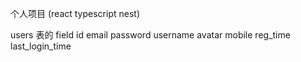 个人项目 (react typescript nest)

users 表的 field
id email password username avatar mobile reg_time last_login_time 

